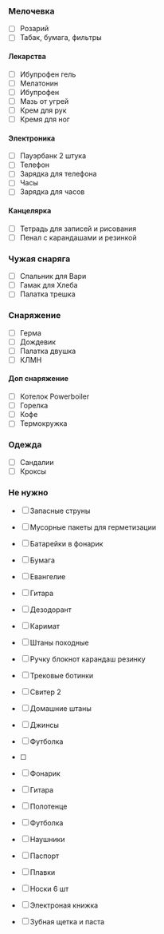 ### Мелочевка
- [ ] Розарий
- [ ] Табак, бумага, фильтры
#### Лекарства
- [ ] Ибупрофен гель
- [ ] Мелатонин
- [ ] Ибупрофен
- [ ] Мазь от угрей
- [ ] Крем для рук
- [ ] Кремя для ног
#### Электроника
- [ ] Пауэрбанк 2 штука
- [ ] Телефон
- [ ] Зарядка для телефона
- [ ] Часы
- [ ] Зарядка для часов
#### Канцелярка
- [ ] Тетрадь для записей и рисования
- [ ] Пенал с карандашами и резинкой
### Чужая снаряга
- [ ] Спальник для Вари
- [ ] Гамак для Хлеба
- [ ] Палатка трешка
### Снаряжение
- [ ] Герма
- [ ] Дождевик
- [ ] Палатка двушка
- [ ] КЛМН
#### Доп снаряжение
- [ ] Котелок Powerboiler
- [ ] Горелка
- [ ] Кофе
- [ ] Термокружка
### Одежда
- [ ] Сандалии
- [ ] Кроксы
### Не нужно
- [ ] Запасные струны
- [ ] Мусорные пакеты для герметизации
- [ ] Батарейки в фонарик
- [ ] Бумага
- [ ] Евангелие
- [ ] Гитара





- [ ] Дезодорант
- [ ] Каримат
- [ ] Штаны походные
- [ ] Ручку блокнот карандаш резинку
- [ ] Трековые ботинки
- [ ] Свитер 2
- [ ] Домашние штаны
- [ ] Джинсы
- [ ] Футболка
- [ ] 
- [ ] Фонарик
- [ ] Гитара
- [ ] Полотенце
- [ ] Футболка
- [ ] Наушники
- [ ] Паспорт
- [ ] Плавки
- [ ] Носки 6 шт
- [ ] Электроная книжка
- [ ] Зубная щетка и паста